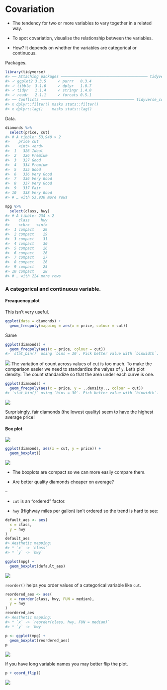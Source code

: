 
# Covariation

-   The tendency for two or more variables to vary together in a related
    way.

-   To spot covariation, visualise the relationship between the
    variables.

-   How? It depends on whether the variables are categorical or
    continuous.

Packages.

``` r
library(tidyverse)
#> ── Attaching packages ─────────────────────────────────────── tidyverse 1.3.1 ──
#> ✓ ggplot2 3.3.5     ✓ purrr   0.3.4
#> ✓ tibble  3.1.6     ✓ dplyr   1.0.7
#> ✓ tidyr   1.1.4     ✓ stringr 1.4.0
#> ✓ readr   2.1.1     ✓ forcats 0.5.1
#> ── Conflicts ────────────────────────────────────────── tidyverse_conflicts() ──
#> x dplyr::filter() masks stats::filter()
#> x dplyr::lag()    masks stats::lag()
```

Data.

``` r
diamonds %>% 
  select(price, cut)
#> # A tibble: 53,940 × 2
#>    price cut      
#>    <int> <ord>    
#>  1   326 Ideal    
#>  2   326 Premium  
#>  3   327 Good     
#>  4   334 Premium  
#>  5   335 Good     
#>  6   336 Very Good
#>  7   336 Very Good
#>  8   337 Very Good
#>  9   337 Fair     
#> 10   338 Very Good
#> # … with 53,930 more rows
```

``` r
mpg %>% 
  select(class, hwy)
#> # A tibble: 234 × 2
#>    class     hwy
#>    <chr>   <int>
#>  1 compact    29
#>  2 compact    29
#>  3 compact    31
#>  4 compact    30
#>  5 compact    26
#>  6 compact    26
#>  7 compact    27
#>  8 compact    26
#>  9 compact    25
#> 10 compact    28
#> # … with 224 more rows
```

### A categorical and continuous variable.

#### Freaquency plot

This isn’t very useful.

``` r
ggplot(data = diamonds) + 
  geom_freqpoly(mapping = aes(x = price, colour = cut))
```

Same

``` r
ggplot(diamonds) + 
  geom_freqpoly(aes(x = price, colour = cut))
#> `stat_bin()` using `bins = 30`. Pick better value with `binwidth`.
```

![](README_files/figure-gfm/unnamed-chunk-4-1.png)<!-- --> The variation
of count across values of cut is too much. To make the comparison easier
we need to standardize the valyes of `y`. Let’s plot density: The count
standardize so that the area under each curve is one.

``` r
ggplot(diamonds) + 
  geom_freqpoly(aes(x = price, y = ..density.., colour = cut))
#> `stat_bin()` using `bins = 30`. Pick better value with `binwidth`.
```

![](README_files/figure-gfm/unnamed-chunk-5-1.png)<!-- -->

Surprisingly, fair diamonds (the lowest quality) seem to have the
highest average price!

#### Box plot

![](eda-boxplot.png)

``` r
ggplot(diamonds, aes(x = cut, y = price)) +
  geom_boxplot()
```

![](README_files/figure-gfm/unnamed-chunk-6-1.png)<!-- -->

-   The boxplots are compact so we can more easily compare them.

-   Are better quality diamonds cheaper on average?

–

-   `cut` is an “ordered” factor.

-   `hwy` (Highway miles per gallon) isn’t ordered so the trend is hard
    to see:

``` r
default_aes <- aes(
  x = class,
  y = hwy
)
default_aes
#> Aesthetic mapping: 
#> * `x` -> `class`
#> * `y` -> `hwy`
```

``` r
ggplot(mpg) +
  geom_boxplot(default_aes)
```

![](README_files/figure-gfm/unnamed-chunk-8-1.png)<!-- -->

`reorder()` helps you order values of a categorical variable like `cut`.

``` r
reordered_aes <- aes(
  x = reorder(class, hwy, FUN = median),
  y = hwy
)
reordered_aes
#> Aesthetic mapping: 
#> * `x` -> `reorder(class, hwy, FUN = median)`
#> * `y` -> `hwy`
```

``` r
p <- ggplot(mpg) +
  geom_boxplot(reordered_aes)
p
```

![](README_files/figure-gfm/unnamed-chunk-10-1.png)<!-- -->

If you have long variable names you may better flip the plot.

``` r
p + coord_flip()
```

![](README_files/figure-gfm/unnamed-chunk-11-1.png)<!-- -->
